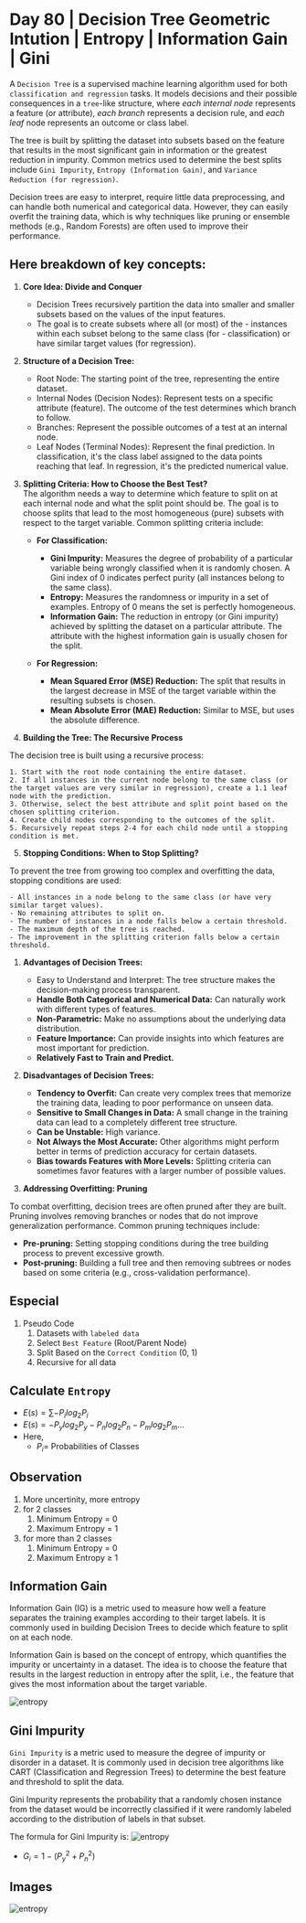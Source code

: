 # Day 80 | Decision Tree Geometric Intution | Entropy | Information Gain | Gini

A `Decision Tree` is a supervised machine learning algorithm used for both `classification and regression` tasks. It models decisions and their possible consequences in a `tree`-like structure, where *each internal node* represents a feature (or attribute), *each branch* represents a decision rule, and *each leaf* node represents an outcome or class label.

The tree is built by splitting the dataset into subsets based on the feature that results in the most significant gain in information or the greatest reduction in impurity. Common metrics used to determine the best splits include `Gini Impurity`, `Entropy (Information Gain)`, and `Variance Reduction (for regression)`.

Decision trees are easy to interpret, require little data preprocessing, and can handle both numerical and categorical data. However, they can easily overfit the training data, which is why techniques like pruning or ensemble methods (e.g., Random Forests) are often used to improve their performance.


## Here breakdown of key concepts:
1. **Core Idea: Divide and Conquer**
    -  Decision Trees recursively partition the data into smaller and smaller subsets based on the values of the input features.   
    -  The goal is to create subsets where all (or most) of the - instances within each subset belong to the same class (for - classification) or have similar target values (for regression).

2. **Structure of a Decision Tree:**
    - Root Node: The starting point of the tree, representing the entire dataset.   
    - Internal Nodes (Decision Nodes): Represent tests on a specific attribute (feature). The outcome of the test determines which branch to follow.   
    - Branches: Represent the possible outcomes of a test at an internal node.   
    - Leaf Nodes (Terminal Nodes): Represent the final prediction. In classification, it's the class label assigned to the data points reaching that leaf. In regression, it's the predicted numerical value. 

3. **Splitting Criteria: How to Choose the Best Test?**\
The algorithm needs a way to determine which feature to split on at each internal node and what the split point should be. The goal is to choose splits that lead to the most homogeneous (pure) subsets with respect to the target variable. Common splitting criteria include:   

    - **For Classification:**
        - **Gini Impurity:** Measures the degree of probability of a particular variable being wrongly classified when it is randomly chosen. A Gini index of 0 indicates perfect purity (all instances belong to the same class).   
        - **Entropy:** Measures the randomness or impurity in a set of examples. Entropy of 0 means the set is perfectly homogeneous.
        - **Information Gain:** The reduction in entropy (or Gini impurity) achieved by splitting the dataset on a particular attribute. The attribute with the highest information gain is usually chosen for the split.   
    
    - **For Regression:**
        - **Mean Squared Error (MSE) Reduction:** The split that results in the largest decrease in MSE of the target variable within the resulting subsets is chosen.   
        - **Mean Absolute Error (MAE) Reduction:** Similar to MSE, but uses the absolute difference.   


4. **Building the Tree: The Recursive Process**
   
The decision tree is built using a recursive process:

    1. Start with the root node containing the entire dataset.
    2. If all instances in the current node belong to the same class (or the target values are very similar in regression), create a 1.1 leaf node with the prediction.
    3. Otherwise, select the best attribute and split point based on the chosen splitting criterion.
    4. Create child nodes corresponding to the outcomes of the split.
    5. Recursively repeat steps 2-4 for each child node until a stopping condition is met.   

5. **Stopping Conditions: When to Stop Splitting?**

To prevent the tree from growing too complex and overfitting the data, stopping conditions are used:

    - All instances in a node belong to the same class (or have very similar target values).
    - No remaining attributes to split on.
    - The number of instances in a node falls below a certain threshold.   
    - The maximum depth of the tree is reached.
    - The improvement in the splitting criterion falls below a certain threshold.   

1. **Advantages of Decision Trees:**

    - Easy to Understand and Interpret: The tree structure makes the decision-making process transparent.   
    - **Handle Both Categorical and Numerical Data:** Can naturally work with different types of features.   
    - **Non-Parametric:** Make no assumptions about the underlying data distribution.
    - **Feature Importance:** Can provide insights into which features are most important for prediction.   
    - **Relatively Fast to Train and Predict.**


7. **Disadvantages of Decision Trees:**

    - **Tendency to Overfit:** Can create very complex trees that memorize the training data, leading to poor performance on unseen data.   
    - **Sensitive to Small Changes in Data:** A small change in the training data can lead to a completely different tree structure.   
    - **Can be Unstable:** High variance.
    - **Not Always the Most Accurate:** Other algorithms might perform better in terms of prediction accuracy for certain datasets.
    - **Bias towards Features with More Levels:** Splitting criteria can sometimes favor features with a larger number of possible values.   


8. **Addressing Overfitting: Pruning**

To combat overfitting, decision trees are often pruned after they are built. Pruning involves removing branches or nodes that do not improve generalization performance. Common pruning techniques include:   

- **Pre-pruning:** Setting stopping conditions during the tree building process to prevent excessive growth.   
- **Post-pruning:** Building a full tree and then removing subtrees or nodes based on some criteria (e.g., cross-validation performance).  

## Especial
1. Pseudo Code
   1. Datasets with `labeled data`
   2. Select `Best Feature` (Root/Parent Node)
   3. Split Based on the `Correct Condition` (0, 1)
   4. Recursive for all data

## Calculate `Entropy`
- $E(s) = \sum -P_i log_2 P_i$
- $E(s) = -P_y log_2 P_y - P_n log_2 P_n - P_m log_2 P_m ...$
- Here,
  - $P_i =$ Probabilities of Classes


## Observation
1. More uncertinity, more entropy
2. for 2 classes
   1. Minimum Entropy = 0
   1. Maximum Entropy = 1
3. for  more than 2 classes
   1. Minimum Entropy = 0
   1. Maximum Entropy $\ge$ 1

## Information Gain
Information Gain (IG) is a metric used to measure how well a feature separates the training examples according to their target labels. It is commonly used in building Decision Trees to decide which feature to split on at each node.

Information Gain is based on the concept of entropy, which quantifies the impurity or uncertainty in a dataset. The idea is to choose the feature that results in the largest reduction in entropy after the split, i.e., the feature that gives the most information about the target variable.

![entropy](assets/entrp2.JPG)


## Gini Impurity
`Gini Impurity` is a metric used to measure the degree of impurity or disorder in a dataset. It is commonly used in decision tree algorithms like CART (Classification and Regression Trees) to determine the best feature and threshold to split the data.

Gini Impurity represents the probability that a randomly chosen instance from the dataset would be incorrectly classified if it were randomly labeled according to the distribution of labels in that subset.

The formula for Gini Impurity is:
![entropy](assets/gini.JPG)

- $G_i = 1 - (P_y^2 + P_n^2)$


## Images
![entropy](assets/dt.avif)
